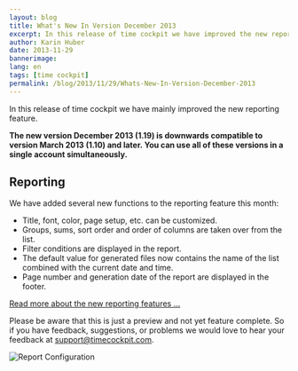 ```yaml
---
layout: blog
title: What's New In Version December 2013
excerpt: In this release of time cockpit we have improved the new reporting features.
author: Karin Huber
date: 2013-11-29
bannerimage: 
lang: en
tags: [time cockpit]
permalink: /blog/2013/11/29/Whats-New-In-Version-December-2013
---
```


<p>In this release of time cockpit we have mainly improved the new reporting feature.</p><p>
  <strong>The new version December 2013 (1.19) is downwards compatible to version March 2013 (1.10) and later. You can use all of these versions in a single account simultaneously.</strong>
</p><h2>Reporting</h2><p>We have added several new functions to the reporting feature this month:</p><ul>
  <li>Title, font, color, page setup, etc. can be customized.</li>
  <li>Groups, sums, sort order and order of columns are taken over from the list.</li>
  <li>Filter conditions are displayed in the report.</li>
  <li>The default value for generated files now contains the name of the list combined with the current date and time.</li>
  <li>Page number and generation date of the report are displayed in the footer.</li>
</ul><p>
  <a href="http://www.timecockpit.com/blog/2013/11/27/Reporting-Preview-Improvements" title="New Reporting Features in Time Cockpit">Read more about the new reporting features ...</a>
</p><p class="showcase">Please be aware that this is just a preview and not yet feature complete. So if you have feedback, suggestions, or problems we would love to hear your feedback at <a href="mailto:support@timecockpit.com">support@timecockpit.com</a>.</p><p>
  <img src="{{site.baseurl}}/content/images/blog/2013/11/Reporting/ReporingConfigurationSmall.png" alt="Report Configuration" title="Report Configuration" />
</p>